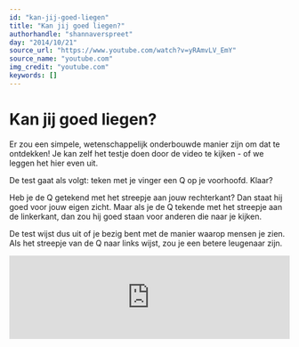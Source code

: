 ```yaml
---
id: "kan-jij-goed-liegen"
title: "Kan jij goed liegen?"
authorhandle: "shannaverspreet"
day: "2014/10/21"
source_url: "https://www.youtube.com/watch?v=yRAmvLV_EmY"
source_name: "youtube.com"
img_credit: "youtube.com"
keywords: []
---
```

# Kan jij goed liegen?
Er zou een simpele, wetenschappelijk onderbouwde manier zijn om dat te ontdekken! Je kan zelf het testje doen door de video te kijken - of we leggen het hier even uit.

De test gaat als volgt: teken met je vinger een Q op je voorhoofd. Klaar?

Heb je de Q getekend met het streepje aan jouw rechterkant? Dan staat hij goed voor jouw eigen zicht. Maar als je de Q tekende met het streepje aan de linkerkant, dan zou hij goed staan voor anderen die naar je kijken.

De test wijst dus uit of je bezig bent met de manier waarop mensen je zien. Als het streepje van de Q naar links wijst, zou je een betere leugenaar zijn.

<iframe width="100%" src="https://www.youtube.com/embed/yRAmvLV_EmY" frameborder="0" allowfullscreen></iframe>